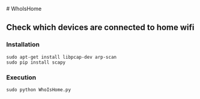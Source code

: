 # WhoIsHome

## Check which devices are connected to home wifi

### Installation
```
sudo apt-get install libpcap-dev arp-scan
sudo pip install scapy
```

### Execution
```
sudo python WhoIsHome.py
```